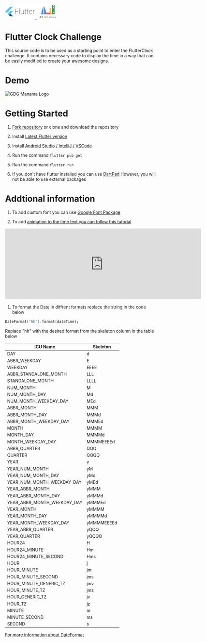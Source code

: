 

<a href="https://flutter.dev/" > <img height="50px" src="images/Google-flutter-logo.png"
     alt="Flutter Logo" /> </a>
<a href="https://www.meetup.com/GDG-Manama/" > <img height="50px" src="images/gdgmanamalogo.png"
     alt="GDG Manama Logo" /> </a>
# Flutter Clock Challenge

This source code is to be used as a starting point to enter the FlutterClock challenge. It contains necessary code to display the time in a way that can be easily modified to create your awesome designs. 

# Demo 
<img height="150px" src="images/clockfinal2.gif"
     alt="GDG Manama Logo" />

# Getting Started
1. [Fork repository](https://github.com/sayed3li97/FlutterClock-Challenge-BH/fork) or clone and download the repository 
1. Install [Latest Flutter version](https://flutter.dev/docs/get-started/install)
1. Install [Android Studio / IntelliJ / VSCode](https://flutter.dev/docs/development/tools/android-studio)
1. Run the command `flutter pub get`
1. Run the command `flutter run`

1. If you don't have flutter installed you can use [DartPad](https://dartpad.dartlang.org/) However, you will not be able to use external packages  

# Addtional information 
1. To add custom font you can use [Google Font Package](https://pub.dev/packages/google_fonts)

1. To add [animation to the time text you can follow this tutorial](https://www.youtube.com/watch?v=FEQpKnhceKM)

<iframe width="648" height="233" src="https://www.youtube.com/embed/FEQpKnhceKM" frameborder="0" allow="accelerometer; autoplay; encrypted-media; gyroscope; picture-in-picture" allowfullscreen></iframe>

1. To format the Date in diffrent formats replace the string in the code below 

```Dart
DateFormat("hh").format(dateTime);
```
Replace "hh" with the desired format from the skeleton column in the table below 

ICU Name                     | Skeleton
 --------                    | --------
 DAY                         | d
 ABBR_WEEKDAY                | E
 WEEKDAY                     | EEEE
 ABBR_STANDALONE_MONTH       | LLL
 STANDALONE_MONTH            | LLLL
 NUM_MONTH                   | M
 NUM_MONTH_DAY               | Md
 NUM_MONTH_WEEKDAY_DAY       | MEd
 ABBR_MONTH                  | MMM
 ABBR_MONTH_DAY              | MMMd
 ABBR_MONTH_WEEKDAY_DAY      | MMMEd
 MONTH                       | MMMM
 MONTH_DAY                   | MMMMd
 MONTH_WEEKDAY_DAY           | MMMMEEEEd
 ABBR_QUARTER                | QQQ
 QUARTER                     | QQQQ
 YEAR                        | y
 YEAR_NUM_MONTH              | yM
 YEAR_NUM_MONTH_DAY          | yMd
 YEAR_NUM_MONTH_WEEKDAY_DAY  | yMEd
 YEAR_ABBR_MONTH             | yMMM
 YEAR_ABBR_MONTH_DAY         | yMMMd
 YEAR_ABBR_MONTH_WEEKDAY_DAY | yMMMEd
 YEAR_MONTH                  | yMMMM
 YEAR_MONTH_DAY              | yMMMMd
 YEAR_MONTH_WEEKDAY_DAY      | yMMMMEEEEd
 YEAR_ABBR_QUARTER           | yQQQ
 YEAR_QUARTER                | yQQQQ
 HOUR24                      | H
 HOUR24_MINUTE               | Hm
 HOUR24_MINUTE_SECOND        | Hms
 HOUR                        | j
 HOUR_MINUTE                 | jm
 HOUR_MINUTE_SECOND          | jms
 HOUR_MINUTE_GENERIC_TZ      | jmv
 HOUR_MINUTE_TZ              | jmz
 HOUR_GENERIC_TZ             | jv
 HOUR_TZ                     | jz
 MINUTE                      | m
 MINUTE_SECOND               | ms
 SECOND                      | s

[For more information about DateFormat](https://pub.dev/documentation/intl/latest/intl/DateFormat-class.html)

